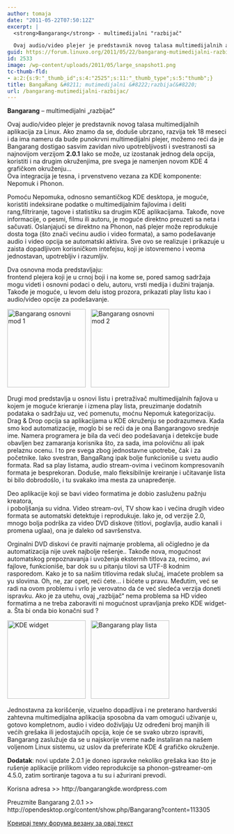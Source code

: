 ```yaml
---
author: tomaja
date: "2011-05-22T07:50:12Z"
excerpt: |
  <strong>Bangarang</strong> - multimedijalni "razbijač"

  Ovaj audio/video plejer je predstavnik novog talasa multimedijalnih aplikacija za Linux. Ako znamo da se, doduše ubrzano, razvija tek 18 meseci i da ima nameru da bude punokrvni multimedijalni plejer, možemo reći da je Bangarang dostigao sasvim zavidan nivo upotrebljivosti i svestranosti sa najnovijom verzijom <strong>2.0.1 </strong> Iako se može, uz izostanak jednog dela opcija, koristiti i na drugim okruženjima, pre svega je namenjen novom KDE 4 grafičkom okruženju...
guid: https://forum.linuxo.org/2011/05/22/bangarang-mutimedijalni-razbijac/
id: 2533
image: /wp-content/uploads/2011/05/large_snapshot1.png
tc-thumb-fld:
- a:2:{s:9:"_thumb_id";s:4:"2525";s:11:"_thumb_type";s:5:"thumb";}
title: BangaRang &#8211; mutimedijalni &#8222;razbijač&#8220;
url: /bangarang-mutimedijalni-razbijac/
---
```

**Bangarang** &#8211; multimedijalni &#8222;razbijač&#8220; 

Ovaj audio/video plejer je predstavnik novog talasa multimedijalnih aplikacija za Linux. Ako znamo da se, doduše ubrzano, razvija tek 18 meseci i da ima nameru da bude punokrvni multimedijalni plejer, možemo reći da je Bangarang dostigao sasvim zavidan nivo upotrebljivosti i svestranosti sa najnovijom verzijom **2.0.1** Iako se može, uz izostanak jednog dela opcija, koristiti i na drugim okruženjima, pre svega je namenjen novom KDE 4 grafičkom okruženju&#8230;  
Ova integracija je tesna, i prvenstveno vezana za KDE komponente: Nepomuk i Phonon.

Pomoću Nepomuka, odnosno semantičkog KDE desktopa, je moguće, koristiti indeksirane podatke o multimedijalnim fajlovima i deliti rang,filtriranje, tagove i statistiku sa drugim KDE aplikacijama. Takođe, nove informacije, o pesmi, filmu ili autoru, je moguće direktno preuzeti sa neta i sačuvati. Oslanjajući se direktno na Phonon, naš plejer može reprodukuje dosta toga (što znači većinu audio i video formata), a samo podešavanje audio i video opcija se automatski aktivira. Sve ovo se realizuje i prikazuje u zaista dopadljivom korisničkom intefejsu, koji je istovremeno i veoma jednostavan, upotrebljiv i razumljiv. 

Dva osnovna moda predstavljaju:  
frontend plejera koji je u crnoj boji i na kome se, pored samog sadržaja mogu videti i osnovni podaci o delu, autoru, vrsti medija i dužini trajanja. Takođe je moguće, u levom delu istog prozora, prikazati play listu kao i audio/video opcije za podešavanje. 

[<img class=" size-full wp-image-2525" src="https://linuxo.org/wp-content/uploads/2011/05/large_snapshot1.png" width="180" height="180" alt="Bangarang osnovni mod 1" srcset="https://linuxo.org/wp-content/uploads/2011/05/large_snapshot1.png 180w, https://linuxo.org/wp-content/uploads/2011/05/large_snapshot1-150x150.png 150w" sizes="(max-width: 180px) 100vw, 180px" />](https://linuxo.org/wp-content/uploads/2011/05/snapshot1.png)&nbsp; &nbsp;[<img class=" size-full wp-image-2528" src="https://linuxo.org/wp-content/uploads/2011/05/large_snapshot2.png" width="180" height="180" alt="Bangarang osnovni mod 2" srcset="https://linuxo.org/wp-content/uploads/2011/05/large_snapshot2.png 180w, https://linuxo.org/wp-content/uploads/2011/05/large_snapshot2-150x150.png 150w" sizes="(max-width: 180px) 100vw, 180px" />](https://linuxo.org/wp-content/uploads/2011/05/snapshot2.png)

Drugi mod predstavlja u osnovi listu i pretraživač multimedijalnih fajlova u kojem je moguće krieranje i izmena play lista, preuzimanje dodatnih podataka o sadržaju uz, već pomenutu, moćnu Nepomuk kategorizaciju. Drag & Drop opcija sa aplikacijama u KDE okruženju se podrazumeva. Kada smo kod automatizacije, moglo bi se reći da je ona Bangarangovo srednje ime. Namera programera je bila da veći deo podešavanja i detekcije bude obavljen bez zamaranja korisnika što, za sada, ima polovičnu ali ipak prelaznu ocenu. I to pre svega zbog jednostavne upotrebe, čak i za početnike. Iako svestran, BangaRang ipak bolje funkcioniše u svetu audio formata. Rad sa play listama, audio stream-ovima i većinom kompresovanih formata je besprekoran. Doduše, malo fleksibilnije kreiranje i učitavanje lista bi bilo dobrodošlo, i tu svakako ima mesta za unapređenje.

Deo aplikacije koji se bavi video formatima je dobio zasluženu pažnju kreatora,  
i poboljšanja su vidna. Video stream-ovi, TV show kao i većina drugih video formata se automatski detektuje i reprodukuje. Iako je, od verzije 2.0, mnogo bolja podrška za video DVD diskove (titlovi, poglavlja, audio kanali i promena uglaa), ona je daleko od savršenstva.

Orginalni DVD diskovi će praviti najmanje problema, ali očigledno je da automatizacija nije uvek najbolje rešenje.. Takođe nova, mogućnost automatskog prepoznavanja i uvoženja eksternih titlova za, recimo, avi fajlove, funkcioniše, bar dok su u pitanju tilovi sa UTF-8 kodnim rasporedom. Kako je to sa našim titlovima redak slučaj, imaćete problem sa yu slovima. Oh, ne, zar opet, reći ćete&#8230; i bićete u pravu. Međutim, već se radi na ovom problemu i vrlo je verovatno da će već sledeća verzija doneti ispravku. Ako je za utehu, ovaj &#8222;razbijač&#8220; nema problema sa HD video formatima a ne treba zaboraviti ni mogućnost upravljanja preko KDE widget-a. Šta bi onda bio konačni sud ? 

[<img class=" size-full wp-image-2530" src="https://linuxo.org/wp-content/uploads/2011/05/large_snapshot3.png" width="180" height="180" alt="KDE widget" srcset="https://linuxo.org/wp-content/uploads/2011/05/large_snapshot3.png 180w, https://linuxo.org/wp-content/uploads/2011/05/large_snapshot3-150x150.png 150w" sizes="(max-width: 180px) 100vw, 180px" />](https://linuxo.org/wp-content/uploads/2011/05/snapshot3.png)&nbsp; &nbsp;[<img class=" size-full wp-image-2532" src="https://linuxo.org/wp-content/uploads/2011/05/large_snapshot4.png" width="180" height="180" alt="Bangarang play lista" srcset="https://linuxo.org/wp-content/uploads/2011/05/large_snapshot4.png 180w, https://linuxo.org/wp-content/uploads/2011/05/large_snapshot4-150x150.png 150w" sizes="(max-width: 180px) 100vw, 180px" />](https://linuxo.org/wp-content/uploads/2011/05/snapshot4.png)

Jednostavna za korišćenje, vizuelno dopadljiva i ne preterano hardverski zahtevna multimedijalna aplikacija sposobna da vam omogući uživanje u, gotovo kompletnom, audio i video doživljaju Uz određeni broj manjih ili većih grešaka ili jedostajućih opcija, koje će se svako ubrzo ispraviti, Bangarang zaslužuje da se u najskorije vreme nađe instaliran na našem voljenom Linux sistemu, uz uslov da preferirate KDE 4 grafičko okruženje. 

**Dodatak**: novi update 2.0.1 je doneo ispravke nekoliko grešaka kao što je rušenje aplikacije prilikom video reprodukcije sa phonon-gstreamer-om 4.5.0, zatim sortiranje tagova a tu su i ažurirani prevodi. 

<p class="info">
  Korisna adresa >> http://bangarangkde.wordpress.com
</p>

<p class="download">
  Preuzmite Bangarang 2.0.1 >> http://opendesktop.org/content/show.php/Bangarang?content=113305
</p>

[Креирај тему форума везану за овај текст](https://linuxo.org/nova-tema-na-forumu/?se_pid=2533)